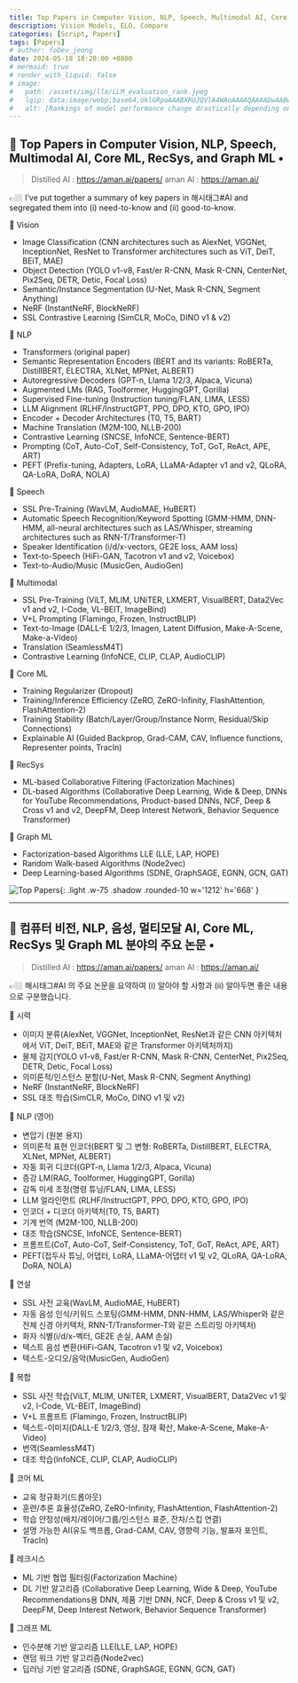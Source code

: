 ```yaml
---
title: Top Papers in Computer Vision, NLP, Speech, Multimodal AI, Core ML, RecSys, and Graph ML 
description: Vision Models, ELO, Compare
categories: [Script, Papers]
tags: [Papers]
# author: foDev_jeong
date: 2024-05-18 18:20:00 +0800
# mermaid: true
# render_with_liquid: false
# image:
#   path: /assets/img/llm/LLM_evaluation_rank.jpeg
#   lqip: data:image/webp;base64,UklGRpoAAABXRUJQVlA4WAoAAAAQAAAADwAABwAAQUxQSDIAAAARL0AmbZurmr57yyIiqE8oiG0bejIYEQTgqiDA9vqnsUSI6H+oAERp2HZ65qP/VIAWAFZQOCBCAAAA8AEAnQEqEAAIAAVAfCWkAALp8sF8rgRgAP7o9FDvMCkMde9PK7euH5M1m6VWoDXf2FkP3BqV0ZYbO6NA/VFIAAAA
#   alt: [Rankings of model performance change drastically depending on which LLM is used as the judge on KILT-NQ]
---
```



## 📝 Top Papers in Computer Vision, NLP, Speech, Multimodal AI, Core ML, RecSys, and Graph ML • 

> Distilled AI : https://aman.ai/papers/
> aman AI : https://aman.ai/

👉🏼 I’ve put together a summary of key papers in 해시태그#AI and segregated them into (i) need-to-know and (ii) good-to-know.

🔹 Vision
- Image Classification (CNN architectures such as AlexNet, VGGNet, InceptionNet, ResNet to Transformer architectures such as ViT, DeiT, BEiT, MAE)
- Object Detection (YOLO v1-v8, Fast/er R-CNN, Mask R-CNN, CenterNet, Pix2Seq, DETR, Detic, Focal Loss)
- Semantic/Instance Segmentation (U-Net, Mask R-CNN, Segment Anything)
- NeRF (InstantNeRF, BlockNeRF)
- SSL Contrastive Learning (SimCLR, MoCo, DINO v1 & v2)

🔹 NLP
- Transformers (original paper)
- Semantic Representation Encoders (BERT and its variants: RoBERTa, DistillBERT, ELECTRA, XLNet, MPNet, ALBERT)
- Autoregressive Decoders (GPT-n, Llama 1/2/3, Alpaca, Vicuna)
- Augmented LMs (RAG, Toolformer, HuggingGPT, Gorilla)
- Supervised Fine-tuning (Instruction tuning/FLAN, LIMA, LESS)
- LLM Alignment (RLHF/InstructGPT, PPO, DPO, KTO, GPO, IPO)
- Encoder + Decoder Architectures (T0, T5, BART)
- Machine Translation (M2M-100, NLLB-200)
- Contrastive Learning (SNCSE, InfoNCE, Sentence-BERT)
- Prompting (CoT, Auto-CoT, Self-Consistency, ToT, GoT, ReAct, APE, ART)
- PEFT (Prefix-tuning, Adapters, LoRA, LLaMA-Adapter v1 and v2, QLoRA, QA-LoRA, DoRA, NOLA)

🔹 Speech
- SSL Pre-Training (WavLM, AudioMAE, HuBERT)
- Automatic Speech Recognition/Keyword Spotting (GMM-HMM, DNN-HMM, all-neural architectures such as LAS/Whisper, streaming architectures such as RNN-T/Transformer-T)
- Speaker Identification (i/d/x-vectors, GE2E loss, AAM loss)
- Text-to-Speech (HiFi-GAN, Tacotron v1 and v2, Voicebox)
- Text-to-Audio/Music (MusicGen, AudioGen)

🔹 Multimodal
- SSL Pre-Training (ViLT, MLIM, UNiTER, LXMERT, VisualBERT, Data2Vec v1 and v2, I-Code, VL-BEIT, ImageBind)
- V+L Prompting (Flamingo, Frozen, InstructBLIP)
- Text-to-Image (DALL-E 1/2/3, Imagen, Latent Diffusion, Make-A-Scene, Make-a-Video)
- Translation (SeamlessM4T)
- Contrastive Learning (InfoNCE, CLIP, CLAP, AudioCLIP)

🔹 Core ML
- Training Regularizer (Dropout)
- Training/Inference Efficiency (ZeRO, ZeRO-Infinity, FlashAttention, FlashAttention-2)
- Training Stability (Batch/Layer/Group/Instance Norm, Residual/Skip Connections)
- Explainable AI (Guided Backprop, Grad-CAM, CAV, Influence functions, Representer points, TracIn)

🔹 RecSys
- ML-based Collaborative Filtering (Factorization Machines)
- DL-based Algorithms (Collaborative Deep Learning, Wide & Deep, DNNs for YouTube Recommendations, Product-based DNNs, NCF, Deep & Cross v1 and v2, DeepFM, Deep Interest Network, Behavior Sequence Transformer)

🔹 Graph ML
- Factorization-based Algorithms LLE (LLE, LAP, HOPE)
- Random Walk-based Algorithms (Node2vec)
- Deep Learning-based Algorithms (SDNE, GraphSAGE, EGNN, GCN, GAT)


![ Top Papers ](/assets/img/news/AI_Papers_link.gif){: .light .w-75 .shadow .rounded-10 w='1212' h='668' }

* * *

## 📝 컴퓨터 비전, NLP, 음성, 멀티모달 AI, Core ML, RecSys 및 Graph ML 분야의 주요 논문 • 

> Distilled AI : https://aman.ai/papers/
> aman AI : https://aman.ai/
> 
👉🏼 해시태그#AI 의 주요 논문을 요약하여 (i) 알아야 할 사항과 (ii) 알아두면 좋은 내용으로 구분했습니다.

🔹 시력
- 이미지 분류(AlexNet, VGGNet, InceptionNet, ResNet과 같은 CNN 아키텍처에서 ViT, DeiT, BEiT, MAE와 같은 Transformer 아키텍처까지)
- 물체 감지(YOLO v1-v8, Fast/er R-CNN, Mask R-CNN, CenterNet, Pix2Seq, DETR, Detic, Focal Loss)
- 의미론적/인스턴스 분할(U-Net, Mask R-CNN, Segment Anything)
- NeRF (InstantNeRF, BlockNeRF)
- SSL 대조 학습(SimCLR, MoCo, DINO v1 및 v2)

🔹 NLP (영어)
- 변압기 (원본 용지)
- 의미론적 표현 인코더(BERT 및 그 변형: RoBERTa, DistillBERT, ELECTRA, XLNet, MPNet, ALBERT)
- 자동 회귀 디코더(GPT-n, Llama 1/2/3, Alpaca, Vicuna)
- 증강 LM(RAG, Toolformer, HuggingGPT, Gorilla)
- 감독 미세 조정(명령 튜닝/FLAN, LIMA, LESS)
- LLM 얼라인먼트 (RLHF/InstructGPT, PPO, DPO, KTO, GPO, IPO)
- 인코더 + 디코더 아키텍처(T0, T5, BART)
- 기계 번역 (M2M-100, NLLB-200)
- 대조 학습(SNCSE, InfoNCE, Sentence-BERT)
- 프롬프트(CoT, Auto-CoT, Self-Consistency, ToT, GoT, ReAct, APE, ART)
- PEFT(접두사 튜닝, 어댑터, LoRA, LLaMA-어댑터 v1 및 v2, QLoRA, QA-LoRA, DoRA, NOLA)

🔹 연설
- SSL 사전 교육(WavLM, AudioMAE, HuBERT)
- 자동 음성 인식/키워드 스포팅(GMM-HMM, DNN-HMM, LAS/Whisper와 같은 전체 신경 아키텍처, RNN-T/Transformer-T와 같은 스트리밍 아키텍처)
- 화자 식별(i/d/x-벡터, GE2E 손실, AAM 손실)
- 텍스트 음성 변환(HiFi-GAN, Tacotron v1 및 v2, Voicebox)
- 텍스트-오디오/음악(MusicGen, AudioGen)

🔹 복합
- SSL 사전 학습(ViLT, MLIM, UNiTER, LXMERT, VisualBERT, Data2Vec v1 및 v2, I-Code, VL-BEIT, ImageBind)
- V+L 프롬프트 (Flamingo, Frozen, InstructBLIP)
- 텍스트-이미지(DALL-E 1/2/3, 영상, 잠재 확산, Make-A-Scene, Make-A-Video)
- 번역(SeamlessM4T)
- 대조 학습(InfoNCE, CLIP, CLAP, AudioCLIP)

🔹 코어 ML
- 교육 정규화기(드롭아웃)
- 훈련/추론 효율성(ZeRO, ZeRO-Infinity, FlashAttention, FlashAttention-2)
- 학습 안정성(배치/레이어/그룹/인스턴스 표준, 잔차/스킵 연결)
- 설명 가능한 AI(유도 백프롭, Grad-CAM, CAV, 영향력 기능, 발표자 포인트, TracIn)

🔹 레크시스
- ML 기반 협업 필터링(Factorization Machine)
- DL 기반 알고리즘 (Collaborative Deep Learning, Wide & Deep, YouTube Recommendations용 DNN, 제품 기반 DNN, NCF, Deep & Cross v1 및 v2, DeepFM, Deep Interest Network, Behavior Sequence Transformer)

🔹 그래프 ML
- 인수분해 기반 알고리즘 LLE(LLE, LAP, HOPE)
- 랜덤 워크 기반 알고리즘(Node2vec)
- 딥러닝 기반 알고리즘 (SDNE, GraphSAGE, EGNN, GCN, GAT)